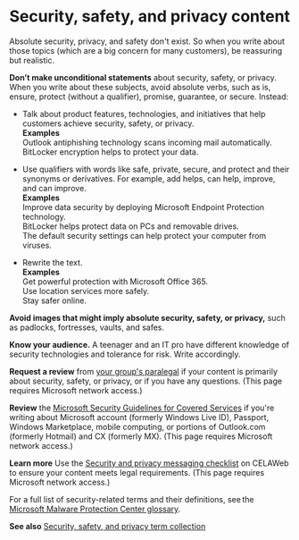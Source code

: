 ﻿# Security, safety, and privacy content

Absolute
security, privacy, and safety don't exist. So when you write about
those topics (which are a big concern for many customers), be reassuring
but realistic.

**Don’t make unconditional statements** about security, safety, or privacy. When you write about these subjects, avoid absolute verbs, such as is, ensure, protect (without a qualifier), promise, guarantee, or secure. Instead:

  - Talk about product features, technologies, and initiatives that help customers achieve security, safety, or privacy.  
    **Examples**  
    Outlook antiphishing technology scans incoming mail automatically.  
    BitLocker encryption helps to protect your data.

<!-- end list -->

  - Use qualifiers with words like safe, private, secure, and protect and their synonyms or derivatives. For example, add helps, can help, improve, and can improve.  
    **Examples**  
    Improve data security by deploying Microsoft Endpoint Protection technology.  
    BitLocker helps protect data on PCs and removable drives.  
    The default security settings can help protect your computer from viruses.

<!-- end list -->

  - Rewrite the text.  
    **Examples**  
    Get powerful protection with Microsoft Office 365.   
    Use location services more safely.  
    Stay safer online.

**Avoid images that might imply absolute security, safety, or privacy,** such as padlocks, fortresses, vaults, and safes. 

**Know your audience.** A teenager and an IT pro have different knowledge of security technologies and tolerance for risk. Write accordingly.

**Request a review** from [your group's paralegal](https://microsoft.sharepoint.com/sites/lcaweb/Pages/Applications/LegalContact.aspx) if your content is primarily about security, safety, or privacy, or if you have any questions. (This page requires Microsoft network access.)

**Review** the [Microsoft Security Guidelines for Covered Services](https://microsoft.sharepoint.com/sites/LCAWebAuthoring/LSWDocuments/Microsoft_Security_Guidelines_For_Covered_Services_Marketing.docx?d=wd7f81ee2e7c6424c82fa70dc26d03084) if you're writing about Microsoft account (formerly Windows Live ID), Passport, Windows Marketplace, mobile computing, or portions of Outlook.com (formerly Hotmail) and CX (formerly MX). (This page requires Microsoft network access.)

**Learn more** Use the [Security and privacy messaging checklist](https://microsoft.sharepoint.com/sites/LCAWeb/Home/Marketing/Marketing-and-Advertising-Content/Security-Privacy) on CELAWeb to ensure your content meets legal requirements. (This page requires Microsoft network access.)

For a full list of security-related terms and their definitions, see the [Microsoft Malware Protection Center glossary](http://www.microsoft.com/security/portal/mmpc/shared/glossary.aspx). 

**See also** [Security, safety, and privacy term collection](/style-guide/a-z-word-list-term-collections/term-collections/security-safety-privacy-terms)
